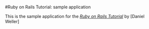 #Ruby on Rails Tutorial: sample application

This is the sample application for
the [*Ruby on Rails Tutorial*](http://railstutorial.org/)
by [Daniel Weller]
